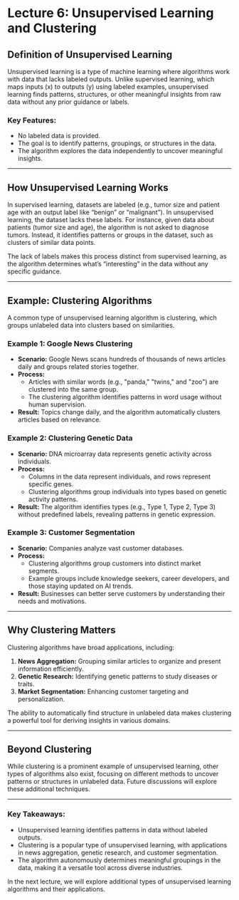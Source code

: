 # Lecture 6: Unsupervised Learning and Clustering

## Definition of Unsupervised Learning
Unsupervised learning is a type of machine learning where algorithms work with data that lacks labeled outputs. Unlike supervised learning, which maps inputs (x) to outputs (y) using labeled examples, unsupervised learning finds patterns, structures, or other meaningful insights from raw data without any prior guidance or labels.

### Key Features:
- No labeled data is provided.
- The goal is to identify patterns, groupings, or structures in the data.
- The algorithm explores the data independently to uncover meaningful insights.

---

## How Unsupervised Learning Works
In supervised learning, datasets are labeled (e.g., tumor size and patient age with an output label like “benign” or “malignant”). In unsupervised learning, the dataset lacks these labels. For instance, given data about patients (tumor size and age), the algorithm is not asked to diagnose tumors. Instead, it identifies patterns or groups in the dataset, such as clusters of similar data points.

The lack of labels makes this process distinct from supervised learning, as the algorithm determines what’s “interesting” in the data without any specific guidance.

---

## Example: Clustering Algorithms
A common type of unsupervised learning algorithm is clustering, which groups unlabeled data into clusters based on similarities.

### Example 1: Google News Clustering
- **Scenario:** Google News scans hundreds of thousands of news articles daily and groups related stories together.
- **Process:**
  - Articles with similar words (e.g., "panda," "twins," and "zoo") are clustered into the same group.
  - The clustering algorithm identifies patterns in word usage without human supervision.
- **Result:** Topics change daily, and the algorithm automatically clusters articles based on relevance.

### Example 2: Clustering Genetic Data
- **Scenario:** DNA microarray data represents genetic activity across individuals.
- **Process:**
  - Columns in the data represent individuals, and rows represent specific genes.
  - Clustering algorithms group individuals into types based on genetic activity patterns.
- **Result:** The algorithm identifies types (e.g., Type 1, Type 2, Type 3) without predefined labels, revealing patterns in genetic expression.

### Example 3: Customer Segmentation
- **Scenario:** Companies analyze vast customer databases.
- **Process:**
  - Clustering algorithms group customers into distinct market segments.
  - Example groups include knowledge seekers, career developers, and those staying updated on AI trends.
- **Result:** Businesses can better serve customers by understanding their needs and motivations.

---

## Why Clustering Matters
Clustering algorithms have broad applications, including:
1. **News Aggregation:** Grouping similar articles to organize and present information efficiently.
2. **Genetic Research:** Identifying genetic patterns to study diseases or traits.
3. **Market Segmentation:** Enhancing customer targeting and personalization.

The ability to automatically find structure in unlabeled data makes clustering a powerful tool for deriving insights in various domains.

---

## Beyond Clustering
While clustering is a prominent example of unsupervised learning, other types of algorithms also exist, focusing on different methods to uncover patterns or structures in unlabeled data. Future discussions will explore these additional techniques.

---

### Key Takeaways:
- Unsupervised learning identifies patterns in data without labeled outputs.
- Clustering is a popular type of unsupervised learning, with applications in news aggregation, genetic research, and customer segmentation.
- The algorithm autonomously determines meaningful groupings in the data, making it a versatile tool across diverse industries.

In the next lecture, we will explore additional types of unsupervised learning algorithms and their applications.